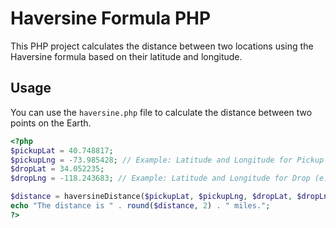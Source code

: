 # Haversine Formula PHP

This PHP project calculates the distance between two locations using the Haversine formula based on their latitude and longitude.

## Usage

You can use the `haversine.php` file to calculate the distance between two points on the Earth.

```php
<?php
$pickupLat = 40.748817;
$pickupLng = -73.985428; // Example: Latitude and Longitude for Pickup (e.g., NYC)
$dropLat = 34.052235;
$dropLng = -118.243683; // Example: Latitude and Longitude for Drop (e.g., LA)

$distance = haversineDistance($pickupLat, $pickupLng, $dropLat, $dropLng);
echo "The distance is " . round($distance, 2) . " miles.";
?>
